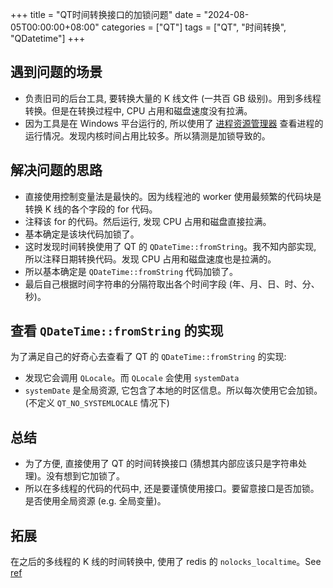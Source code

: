 +++
title = "QT时间转换接口的加锁问题"
date = "2024-08-05T00:00:00+08:00"
categories = ["QT"]
tags = ["QT", "时间转换", "QDatetime"]
+++

## 遇到问题的场景

-   负责旧司的后台工具, 要转换大量的 K 线文件 (一共百 GB 级别)。用到多线程转换。但是在转换过程中, CPU 占用和磁盘速度没有拉满。
-   因为工具是在 Windows 平台运行的, 所以使用了 [进程资源管理器](https://learn.microsoft.com/zh-cn/sysinternals/downloads/process-explorer) 查看进程的运行情况。发现内核时间占用比较多。所以猜测是加锁导致的。

## 解决问题的思路

-   直接使用控制变量法是最快的。因为线程池的 worker 使用最频繁的代码块是转换 K 线的各个字段的 for 代码。
-   注释该 for 的代码。然后运行, 发现 CPU 占用和磁盘直接拉满。
-   基本确定是该块代码加锁了。
-   这时发现时间转换使用了 QT 的 `QDateTime::fromString`。我不知内部实现, 所以注释日期转换代码。发现 CPU 占用和磁盘速度也是拉满的。
-   所以基本确定是 `QDateTime::fromString` 代码加锁了。
-   最后自己根据时间字符串的分隔符取出各个时间字段 (年、月、日、时、分、秒)。

## 查看 `QDateTime::fromString` 的实现

为了满足自己的好奇心去查看了 QT 的 `QDateTime::fromString` 的实现:
-   发现它会调用 `QLocale`。而 `QLocale` 会使用 `systemData`
-   `systemDate` 是全局资源, 它包含了本地的时区信息。所以每次使用它会加锁。(不定义 `QT_NO_SYSTEMLOCALE` 情况下)

## 总结

-   为了方便, 直接使用了 QT 的时间转换接口 (猜想其内部应该只是字符串处理)。没有想到它加锁了。
-   所以在多线程的代码的代码中, 还是要谨慎使用接口。要留意接口是否加锁。是否使用全局资源 (e.g. 全局变量)。

## 拓展

在之后的多线程的 K 线的时间转换中, 使用了 redis 的 `nolocks_localtime`。See [ref](https://juejin.cn/post/6844903775539298318)
